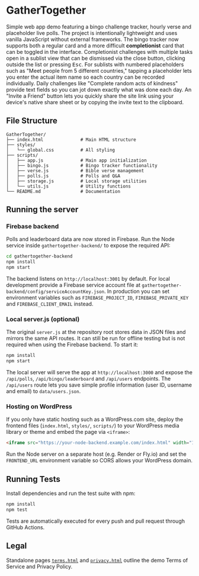 # GatherTogether

Simple web app demo featuring a bingo challenge tracker, hourly verse and
placeholder live polls. The project is intentionally lightweight and uses
vanilla JavaScript without external frameworks. The bingo tracker now supports
both a regular card and a more difficult **completionist** card that can be
toggled in the interface. Completionist challenges with multiple tasks open in a
sublist view that can be dismissed via the close button, clicking outside the
list or pressing <kbd>Esc</kbd>. For sublists with numbered placeholders such as
"Meet people from 5 different countries," tapping a placeholder lets you enter
the actual item name so each country can be recorded individually.
Daily challenges like "Complete random acts of kindness" provide text fields so
you can jot down exactly what was done each day.
An "Invite a Friend" button lets you quickly share the site link using your
device's native share sheet or by copying the invite text to the clipboard.

## File Structure

```
GatherTogether/
├── index.html              # Main HTML structure
├── styles/
│   └── global.css          # All styling
├── scripts/
│   ├── app.js              # Main app initialization
│   ├── bingo.js            # Bingo tracker functionality
│   ├── verse.js            # Bible verse management
│   ├── polls.js            # Polls and Q&A
│   ├── storage.js          # Local storage utilities
│   └── utils.js            # Utility functions
└── README.md               # Documentation
```

## Running the server

### Firebase backend

Polls and leaderboard data are now stored in Firebase. Run the Node service
inside `gathertogether-backend/` to expose the required API:

```bash
cd gathertogether-backend
npm install
npm start
```

The backend listens on `http://localhost:3001` by default. For local
development provide a Firebase service account file at
`gathertogether-backend/config/serviceAccountKey.json`. In production you can
set environment variables such as `FIREBASE_PROJECT_ID`, `FIREBASE_PRIVATE_KEY`
and `FIREBASE_CLIENT_EMAIL` instead.

### Local server.js (optional)

The original `server.js` at the repository root stores data in JSON files and
mirrors the same API routes. It can still be run for offline testing but is not
required when using the Firebase backend. To start it:

```bash
npm install
npm start
```

The local server will serve the app at `http://localhost:3000` and expose the
`/api/polls`, `/api/bingo/leaderboard` and `/api/users` endpoints. The
`/api/users` route lets you save simple profile information (user ID,
username and email) to `data/users.json`.

### Hosting on WordPress

If you only have static hosting such as a WordPress.com site, deploy the
frontend files (`index.html`, `styles/`, `scripts/`) to your WordPress media
library or theme and embed the page via `<iframe>`:

```html
<iframe src="https://your-node-backend.example.com/index.html" width="100%" height="800"></iframe>
```

Run the Node server on a separate host (e.g. Render or Fly.io) and set the
`FRONTEND_URL` environment variable so CORS allows your WordPress domain.

## Running Tests

Install dependencies and run the test suite with npm:

```bash
npm install
npm test
```

Tests are automatically executed for every push and pull request through
GitHub Actions.

## Legal

Standalone pages [`terms.html`](terms.html) and [`privacy.html`](privacy.html) outline the demo
Terms of Service and Privacy Policy.

